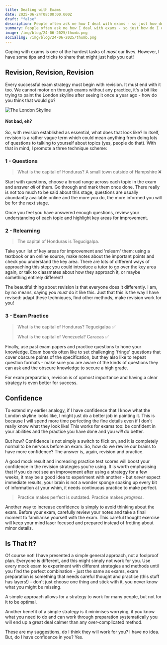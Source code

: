 ```yaml
---
title: Dealing with Exams
date: 2025-06-24T08:00:00.000Z
draft: "false"
description: People often ask me how I deal with exams - so just how do I do it?
summary: People often ask me how I deal with exams - so just how do I do it?
image: /img/blog/24-06-2025/thumb.png
socialimg: /img/blog/24-06-2025/thumb.png
---
```


Coping with exams is one of the hardest tasks of _most_ our lives. However, I have some tips and tricks to share that might just help you out!

## Revision, Revision, Revision

Every successful exam strategy must begin with revision. It must end with it too. We cannot motor on through exams without any practice, it's a bit like trying to paint the London skyline after seeing it once a year ago - how do you think that would go?

![The London Skyline](/img/blog/24-06-2025/london.png)

#### Not bad, eh?

So, with revision established as essential, what does that look like? In itself, revision is a rather vague term which could mean anything from doing lots of questions to talking to yourself about topics (yes, people do that). With that in mind, I promote a three technique scheme:

### 1 - Questions

> What is the capital of Honduras? A small town outside of Hampshire ❌

Start with questions, choose a broad range across each topic in the exam and answer _all_ of them. Go through and mark them once done. There really is not too much to be said about this stage, questions are usually abundantly available online and the more you do, the more informed you will be for the next stage.

Once you feel you have answered enough questions, review your understanding of each topic and highlight key areas for improvement.

### 2 - Relearning

> The capital of Honduras is Tegucigalpa.

Take your list of key areas for improvement and 'relearn' them: using a textbook or an online source, make notes about the important points and check you understand the key area. There are lots of different ways of approaching this step; you could introduce a tutor to go over the key area again, or talk to classmates about how they approach it, or maybe something entirely different!

The beautiful thing about revision is that everyone does it differently. I am, by no means, saying _you must_ do it like this. Just that this is the way I have revised: adapt these techniques, find other methods, make revision work for you!

### 3 - Exam Practice

> What is the capital of Honduras? Tegucigalpa ✅
>
> What is the capital of Venezuela? Caracas ✅

Finally, use past exam papers and practice questions to hone your knowledge. Exam boards often like to set challenging 'fringe' questions that cover obscure points of the specification, but they also like to repeat question formats - make sure you are aware of the kinds of questions they can ask and the obscure knowledge to secure a high grade.

For exam preparation, revision is of upmost importance and having a clear strategy is even better for success.

## Confidence

To extend my earlier analogy, if I have confidence that I know what the London skyline looks like, I might just do a better job in painting it. This is because I will spend more time perfecting the fine details even if I don't really know what they look like! This works for exams too: be confident in your abilities and the practice you have done and you _will_ do better.

But how? Confidence is not simply a switch to flick on, and it is completely normal to be nervous before an exam. So, how do we rewire our brains to have more confidence? The answer is, again, revision and practice.

A good mock result and increasing practice test scores will boost your confidence in the revision strategies you're using. It is worth emphasising that if you do not see an improvement after using a strategy for a few weeks, it may be a good idea to experiment with another - but _never_ expect immediate results, your brain is not a wonder sponge soaking up every bit of information at your whim, it needs continuous practice to make perfect.

> Practice makes perfect is outdated. Practice makes _progress_.

Another way to increase confidence is simply to avoid thinking about the exam. Before your exam, carefully review your notes and take a final moment to familiarise yourself with the exam. This careful thought exercise will keep your mind laser focused and prepared instead of fretting about minor details.

## Is That It?

Of course not! I have presented a simple general approach, not a foolproof plan. Everyone is different, and this might simply not work for you. Use every mock exam to experiment with different strategies and methods until you find the perfect combination - just the same as exams, exam preparation is something that needs careful thought and practice (this stuff has layers!) - don't just choose one thing and stick with it, you never know what you might be missing.

A simple approach allows for a strategy to work for many people, but not for it to be optimal.

Another benefit of a simple strategy is it minimises worrying, if you know what you need to do and can work through preparation systematically you will end up a great deal calmer than any over-complicated method.

These are my suggestions, do I think they will work for you? I have no idea. But, do I have confidence in you? Yes.

